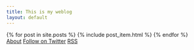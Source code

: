 ```yaml
---
title: This is my weblog
layout: default
---
```


<section>
	<article class="excerpt">
		{% for post in site.posts %}
        {% include post_item.html %}
        {% endfor %}
	</article>
</section>

<footer>
	<a href="/index.html">About</a>
	<a href="https://twitter.com/fabiofranchino">Follow on Twitter</a>
	<a href="https://fabiofranchino.com/blog/feed.xml">RSS</a>
</footer>